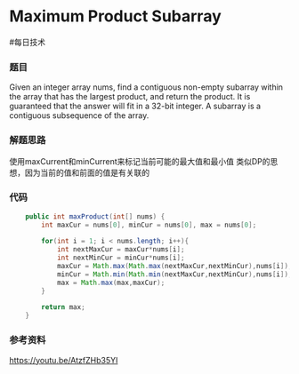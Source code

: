 # Maximum Product Subarray
#每日技术

### 题目
Given an integer array nums, find a contiguous non-empty subarray within the array that has the largest product, and return the product.
It is guaranteed that the answer will fit in a 32-bit integer.
A subarray is a contiguous subsequence of the array.

### 解题思路
使用maxCurrent和minCurrent来标记当前可能的最大值和最小值
类似DP的思想，因为当前的值和前面的值是有关联的

### 代码
```java
	public int maxProduct(int[] nums) {
        int maxCur = nums[0], minCur = nums[0], max = nums[0];
        
        for(int i = 1; i < nums.length; i++){
            int nextMaxCur = maxCur*nums[i];
            int nextMinCur = minCur*nums[i];
            maxCur = Math.max(Math.max(nextMaxCur,nextMinCur),nums[i]);
            minCur = Math.min(Math.min(nextMaxCur,nextMinCur),nums[i]);
            max = Math.max(max,maxCur);
        }
        
        return max;
    }
```

### 参考资料
https://youtu.be/AtzfZHb35YI